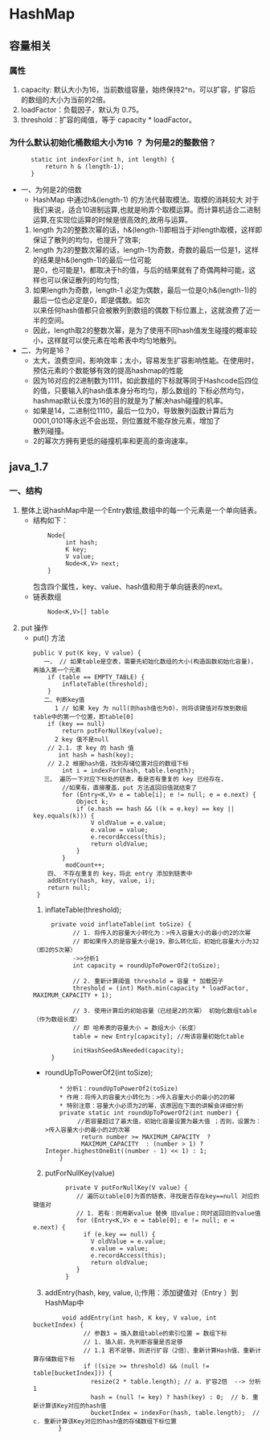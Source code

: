 # HashMap
## 容量相关
### 属性
  1. capacity: 默认大小为16，当前数组容量，始终保持2^n，可以扩容，扩容后的数组的大小为当前的2倍。
  2. loadFactor：负载因子，默认为 0.75。
  3. threshold：扩容的阈值，等于 capacity * loadFactor。
### 为什么默认初始化桶数组大小为16 ？ 为何是2的整数倍？
  ```
        static int indexFor(int h, int length) { 
            return h & (length-1);
        }
  ```
  - 一、为何是2的倍数
      - HashMap 中通过h&(length-1) 的方法代替取模法。取模的消耗较大
        对于我们来说，适合10进制运算,也就是哟弄个取模运算。而计算机适合二进制运算,在实现位运算的时候是很高效的,故用与运算。
      1. length 为2的整数次幂的话，h&(length-1)即相当于对length取模，这样即保证了散列的均匀，也提升了效率;   
      2. length 为2的整数次幂的话，length-1为奇数，奇数的最后一位是1，这样的结果是h&(length-1)的最后一位可能   
         是0，也可能是1，都取决于h的值，与后的结果就有了奇偶两种可能，这样也可以保证散列的均匀性;
      3. 如果length为奇数，length-1 必定为偶数，最后一位是0;h&(length-1)的最后一位也必定是0，即是偶数。如次  
         以来任何hash值都只会被散列到数组的偶数下标位置上，这就浪费了近一半的空间。
      - 因此，length取2的整数次幂，是为了使用不同hash值发生碰撞的概率较小，这样就可以使元素在哈希表中均匀地散列。   
  - 二、为何是16？   
      - 太大，浪费空间，影响效率；太小，容易发生扩容影响性能。在使用时，预估元素的个数能够有效的提高hashmap的性能
      - 因为16对应的2进制数为1111，如此数组的下标就等同于Hashcode后四位的值，只要输入的hash值本身分布均匀，那么数组的
        下标必然均匀，hashmap默认长度为16的目的就是为了解决hash碰撞的机率。
      - 如果是14，二进制位1110，最后一位为0，导致散列函数计算后为0001,0101等永远不会出现，则位置就不能存放元素，增加了   
        散列碰撞。
      - 2的幂次方拥有更低的碰撞机率和更高的查询速率。
## java_1.7
### 一、结构
  1. 整体上说hashMap中是一个Entry数组,数组中的每一个元素是一个单向链表。      
     - 结构如下：
         ```
             Node{
                  int hash;
                  K key;
                  V value;
                  Node<K,V> next;
             }
         ```
        包含四个属性，key、value、hash值和用于单向链表的next。
     - 链表数组
         ```
             Node<K,V>[] table
         ```
  2. put 操作
     - put() 方法
        ```
        public V put(K key, V value) {
           一、 // 如果table是空表，需要先初始化数组的大小(构造函数初始化容量)，再插入第一个元素
            if (table == EMPTY_TABLE) {
                inflateTable(threshold);
            }
           二、判断key值
              1 // 如果 key 为 null(则hash值也为0)，则将该键值对存放到数组table中的第一个位置，即table[0]
            if (key == null)
                return putForNullKey(value);
              2 key 值不是null
            // 2.1. 求 key 的 hash 值
               int hash = hash(key);
            // 2.2 根据hash值，找到存储位置对应的数组下标
                int i = indexFor(hash, table.length);
           三、 遍历一下对应下标处的链表，看是否有重复的 key 已经存在，
                //如果有，直接覆盖，put 方法返回旧值就结束了
                for (Entry<K,V> e = table[i]; e != null; e = e.next) {
                    Object k;
                    if (e.hash == hash && ((k = e.key) == key || key.equals(k))) {
                        V oldValue = e.value;
                        e.value = value;
                        e.recordAccess(this);
                        return oldValue;
                    }
                }
                 modCount++;
            四、 不存在重复的 key，将此 entry 添加到链表中
            addEntry(hash, key, value, i);
            return null;
         }
        ```
        1. inflateTable(threshold);
        ```
             private void inflateTable(int toSize) {  
                   // 1. 将传入的容量大小转化为：>传入容量大小的最小的2的次幂
                   // 即如果传入的是容量大小是19，那么转化后，初始化容量大小为32（即2的5次幂）
                   ->>分析1
                   int capacity = roundUpToPowerOf2(toSize);   
                
                   // 2. 重新计算阈值 threshold = 容量 * 加载因子  
                   threshold = (int) Math.min(capacity * loadFactor, MAXIMUM_CAPACITY + 1);  
                
                   // 3. 使用计算后的初始容量（已经是2的次幂） 初始化数组table（作为数组长度）
                   // 即 哈希表的容量大小 = 数组大小（长度）
                   table = new Entry[capacity]; //用该容量初始化table  
                    
                   initHashSeedAsNeeded(capacity);  
             }  
        ```
          - roundUpToPowerOf2(int toSize);
            ```
                * 分析1：roundUpToPowerOf2(toSize)
                * 作用：将传入的容量大小转化为：>传入容量大小的最小的2的幂
                * 特别注意：容量大小必须为2的幂，该原因在下面的讲解会详细分析
                private static int roundUpToPowerOf2(int number) {  
                     //若容量超过了最大值，初始化容量设置为最大值 ；否则，设置为：>传入容量大小的最小的2的次幂
                      return number >= MAXIMUM_CAPACITY  ? 
                      MAXIMUM_CAPACITY  : (number > 1) ? Integer.highestOneBit((number - 1) << 1) : 1; 
                }
            ```
        2. putForNullKey(value)
        ```
                 private V putForNullKey(V value) {  
                    // 遍历以table[0]为首的链表，寻找是否存在key==null 对应的键值对
                    // 1. 若有：则用新value 替换 旧value；同时返回旧的value值
                    for (Entry<K,V> e = table[0]; e != null; e = e.next) {  
                      if (e.key == null) {   
                        V oldValue = e.value;  
                        e.value = value;  
                        e.recordAccess(this);  
                        return oldValue;  
                    }  
                 }  
        ```
        3. addEntry(hash, key, value, i);作用：添加键值对（Entry ）到 HashMap中
        ```
                void addEntry(int hash, K key, V value, int bucketIndex) {  
                      // 参数3 = 插入数组table的索引位置 = 数组下标
                      // 1. 插入前，先判断容量是否足够
                      // 1.1 若不足够，则进行扩容（2倍）、重新计算Hash值、重新计算存储数组下标
                      if ((size >= threshold) && (null != table[bucketIndex])) {  
                        resize(2 * table.length); // a. 扩容2倍  --> 分析1
                        hash = (null != key) ? hash(key) : 0;  // b. 重新计算该Key对应的hash值
                        bucketIndex = indexFor(hash, table.length);  // c. 重新计算该Key对应的hash值的存储数组下标位置
               }  
        ```
